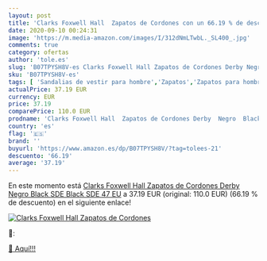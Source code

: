 ```yaml
---
layout: post
title: 'Clarks Foxwell Hall  Zapatos de Cordones con un 66.19 % de descuento'
date: 2020-09-10 00:24:31
image: 'https://m.media-amazon.com/images/I/312dNmLTwbL._SL400_.jpg'
comments: true
category: ofertas
author: 'tole.es'
slug: 'B07TPYSH8V-es Clarks Foxwell Hall Zapatos de Cordones Derby Negro Black...'
sku: 'B07TPYSH8V-es'
tags: [ 'Sandalias de vestir para hombre','Zapatos','Zapatos para hombre','Zapatos y complementos','zapatos', ]
actualPrice: 37.19 EUR
currency: EUR
price: 37.19
comparePrice: 110.0 EUR
prodname: 'Clarks Foxwell Hall  Zapatos de Cordones Derby  Negro  Black SDE Black SDE   47 EU'
country: 'es'
flag: '🇪🇸'
brand: ''
buyurl: 'https://www.amazon.es/dp/B07TPYSH8V/?tag=tolees-21'
descuento: '66.19'
average: '37.19'
---
```


En este momento está [Clarks Foxwell Hall  Zapatos de Cordones Derby  Negro  Black SDE Black SDE   47 EU](https://www.amazon.es/dp/B07TPYSH8V/?tag=tolees-21) a 37.19 EUR (original: 110.0 EUR) (66.19 %  de descuento) en el siguiente enlace!

[![Clarks Foxwell Hall  Zapatos de Cordones](https://m.media-amazon.com/images/I/312dNmLTwbL._SL400_.jpg)](https://www.amazon.es/dp/B07TPYSH8V/?tag=tolees-21)

🔎:


[🛒 Aquí!!!](https://www.amazon.es/dp/B07TPYSH8V/?tag=tolees-21)
